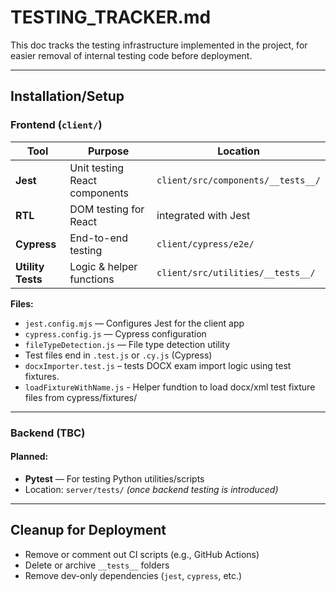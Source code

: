 ﻿# TESTING_TRACKER.md

This doc tracks the testing infrastructure implemented in the project, for easier removal of internal testing code before deployment.

---

## Installation/Setup

### Frontend (`client/`)
| Tool              | Purpose                       | Location                           |
|-------------------|-------------------------------|------------------------------------|
| **Jest**          | Unit testing React components | `client/src/components/__tests__/` |
| **RTL**           | DOM testing for React         | integrated with Jest               |
| **Cypress**       | End-to-end testing            | `client/cypress/e2e/`              |
| **Utility Tests** | Logic & helper functions      | `client/src/utilities/__tests__/`  |


**Files:**
- `jest.config.mjs` — Configures Jest for the client app
- `cypress.config.js` — Cypress configuration
- `fileTypeDetection.js` — File type detection utility
- Test files end in `.test.js` or `.cy.js` (Cypress)
- `docxImporter.test.js` – tests DOCX exam import logic using test fixtures.
- `loadFixtureWithName.js` - Helper fundtion to load docx/xml test fixture files from cypress/fixtures/

---

### Backend (TBC)

#### Planned:
- **Pytest** — For testing Python utilities/scripts
- Location: `server/tests/` *(once backend testing is introduced)*

---

## Cleanup for Deployment

- Remove or comment out CI scripts (e.g., GitHub Actions)
- Delete or archive `__tests__` folders
- Remove dev-only dependencies (`jest`, `cypress`, etc.)